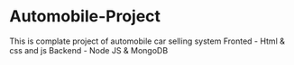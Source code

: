 # Automobile-Project

This is complate project of automobile car selling system
Fronted - Html & css and js
Backend - Node JS & MongoDB
